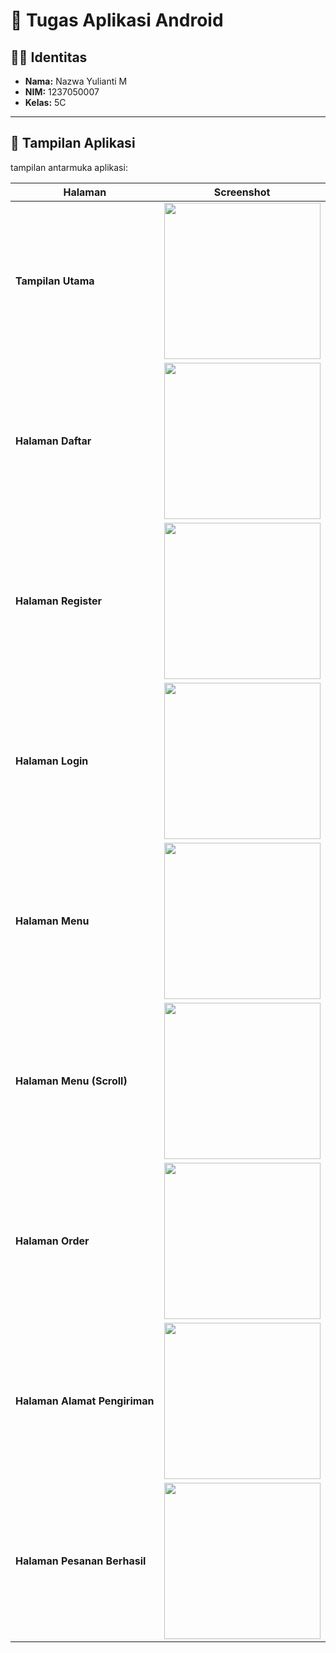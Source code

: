 # 📱 Tugas Aplikasi Android

## 👩‍💻 Identitas
- **Nama:** Nazwa Yulianti M  
- **NIM:** 1237050007  
- **Kelas:** 5C  

---

## 🎨 Tampilan Aplikasi
tampilan antarmuka aplikasi:

| Halaman | Screenshot |
|----------|-------------|
| **Tampilan Utama** | <img src="https://github.com/user-attachments/assets/b9ce517c-c7c2-43e5-a0c0-c43acc69cfb4" width="250"/> |
| **Halaman Daftar** | <img src="https://github.com/user-attachments/assets/0fcefdb1-6a02-41d0-9843-806d98133d75" width="250"/> |
| **Halaman Register** | <img src="https://github.com/user-attachments/assets/5b3cf496-5fef-4ec4-9d02-dadfa7618ec9" width="250"/> |
| **Halaman Login** | <img src="https://github.com/user-attachments/assets/379f2c02-d73b-4b9d-ba9c-4a06dcc3ea76" width="250"/> |
| **Halaman Menu** | <img src="https://github.com/user-attachments/assets/70d09ab2-cc60-4edf-95c6-62661b075c3a" width="250"/> |
| **Halaman Menu (Scroll)** | <img src="https://github.com/user-attachments/assets/c2562c14-2b1a-4b54-91ab-b68e90c4f987" width="250"/> |
| **Halaman Order** | <img src="https://github.com/user-attachments/assets/161bc9fb-3aea-4230-9f92-98ebca15918a" width="250"/> |
| **Halaman Alamat Pengiriman** | <img src="https://github.com/user-attachments/assets/513ee492-2db1-478b-affc-4999c63e14dc" width="250"/> |
| **Halaman Pesanan Berhasil** | <img src="https://github.com/user-attachments/assets/cb382325-7bae-40d6-ac8b-5a142e5f0ac9" width="250"/> |

